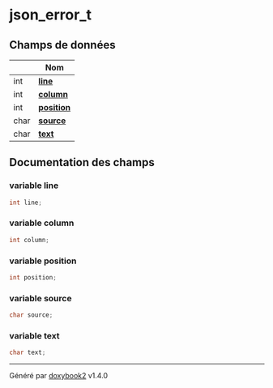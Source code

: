 # json_error_t

## Champs de données

|                | Nom           |
| -------------- | -------------- |
| int | **[line](/Classes/structjson__error__t.md#variable-line)**  |
| int | **[column](/Classes/structjson__error__t.md#variable-column)**  |
| int | **[position](/Classes/structjson__error__t.md#variable-position)**  |
| char | **[source](/Classes/structjson__error__t.md#variable-source)**  |
| char | **[text](/Classes/structjson__error__t.md#variable-text)**  |

## Documentation des champs

### variable line

```c
int line;
```

### variable column

```c
int column;
```

### variable position

```c
int position;
```

### variable source

```c
char source;
```

### variable text

```c
char text;
```

---

Généré par [doxybook2](https://github.com/matusnovak/doxybook2) v1.4.0
